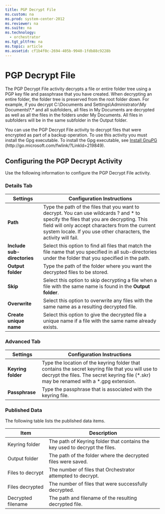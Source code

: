 ```yaml
---
title: PGP Decrypt File
ms.custom: na
ms.prod: system-center-2012
ms.reviewer: na
ms.suite: na
ms.technology: 
  - orchestrator
ms.tgt_pltfrm: na
ms.topic: article
ms.assetid: cf1b4f0c-2694-405b-9940-1fdb88c9228b
---
```

# PGP Decrypt File
The PGP Decrypt File activity decrypts a file or entire folder tree using a PGP key file and passphrase that you have created. When decrypting an entire folder, the folder tree is preserved from the root folder down. For example, if you decrypt C:\\Documents and Settings\\Administrator\\My Documents\\\*.\* and all subfolders, all files in My Documents are decrypted as well as all the files in the folders under My Documents. All files in subfolders will be in the same subfolder in the Output folder.

You can use the PGP Decrypt File activity to decrypt files that were encrypted as part of a backup operation. To use this activity you must install the Gpg executable. To install the Gpg executable, see [Install GnuPG](http://go.microsoft.com/fwlink/?LinkId=219849) \(http:\/\/go.microsoft.com\/fwlink\/?LinkId\=219849\).

## Configuring the PGP Decrypt Activity
Use the following information to configure the PGP Decrypt File activity.

### Details Tab

|Settings|Configuration Instructions|
|------------|------------------------------|
|**Path**|Type the path of the files that you want to decrypt. You can use wildcards ? and \* to specify the files that you are decrypting. This field will only accept characters from the current system locale. If you use other characters, the activity will fail.|
|**Include sub\-directories**|Select this option to find all files that match the file name that you specified in all sub\-directories under the folder that you specified in the path.|
|**Output folder**|Type the path of the folder where you want the decrypted files to be stored.|
|**Skip**|Select this option to skip decrypting a file when a file with the same name is found in the **Output folder**.|
|**Overwrite**|Select this option to overwrite any files with the same name as a resulting decrypted file.|
|**Create unique name**|Select this option to give the decrypted file a unique name if a file with the same name already exists.|

### Advanced Tab

|Settings|Configuration Instructions|
|------------|------------------------------|
|**Keyring folder**|Type the location of the keyring folder that contains the secret keyring file that you will use to decrypt the files. The secret keyring file \(\*.skr\) may be renamed with a \*.gpg extension.|
|**Passphrase**|Type the passphrase that is associated with the keyring file.|

### Published Data
The following table lists the published data items.

|Item|Description|
|--------|---------------|
|Keyring folder|The path of Keyring folder that contains the key used to decrypt the files.|
|Output folder|The path of the folder where the decrypted files were saved.|
|Files to decrypt|The number of files that Orchestrator attempted to decrypt.|
|Files decrypted|The number of files that were successfully decrypted.|
|Decrypted filename|The path and filename of the resulting decrypted file.|


